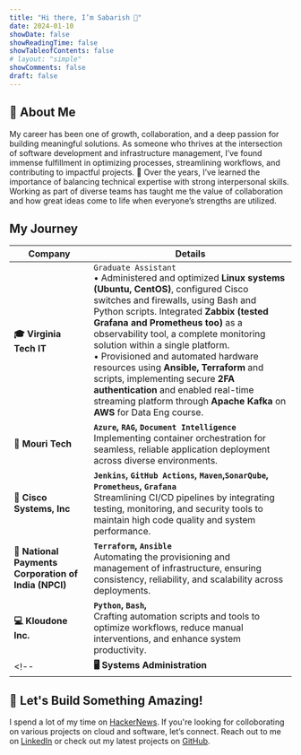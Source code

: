 ```yaml
---
title: "Hi there, I’m Sabarish 👋"
date: 2024-01-10
showDate: false
showReadingTime: false
showTableofContents: false
# layout: "simple"
showComments: false
draft: false
---
```



## 🫡 About Me 
 My career has been one of growth, collaboration, and a deep passion for building meaningful solutions. As someone who thrives at the intersection of software development and infrastructure management, I’ve found immense fulfillment in optimizing processes, streamlining workflows, and contributing to impactful projects. 🚀 Over the years, I’ve learned the importance of balancing technical expertise with strong interpersonal skills. Working as part of diverse teams has taught me the value of collaboration and how great ideas come to life when everyone’s strengths are utilized.

<!-- {{< figure
    src="self.jpg"
    alt="Professional headshot of Socrates Lopez in a modern library setting"
    class="about-me-image"
>}} -->

<!-- As I delved deeper into automation, I began to experiment with Python 🐍, which further fueled my interest in the technical aspects of problem-solving. When I transitioned into a role that required acting as a bridge 🔗 between clients and technical teams, I found myself at the intersection of business needs and technical execution. This position allowed me to leverage my operational experience while diving deeper into the world of infrastructure and 🏗️ systems management. Over time, this role naturally evolved into more technical responsibilities, aligning perfectly with the principles of DevOps, where I could apply my analytical skills to optimize and automate workflows.

## 🌩️ Driving Efficiency in the Cloud 
Today, I specialize in building and optimizing CI/CD pipelines, automating cloud infrastructure, and ensuring seamless, reliable software delivery. My ability to manage complex workflows and align technical solutions with business objectives has been key to successfully troubleshooting deployment challenges and enhancing system stability and efficiency. -->

## My Journey

| **Company**                           | **Details**                                                                                                                                                                                                                                    |
| ---------------------------------------- | ---------------------------------------------------------------------------------------------------------------------------------------------------------------------------------------------------------------------------------------------- |
| **🎓 Virginia Tech IT**                   | `Graduate Assistant`  <br> • Administered and optimized **Linux systems (Ubuntu, CentOS)**, configured Cisco switches and firewalls, using Bash and Python scripts. Integrated **Zabbix (tested Grafana and Prometheus too)** as a observability tool, a complete monitoring solution within a single platform. <br> • Provisioned and automated hardware resources using **Ansible, Terraform** and scripts, implementing secure **2FA authentication** and enabled real-time streaming platform through **Apache Kafka** on **AWS** for Data Eng course.                                                                                                                              |
| **🤖 Mouri Tech**        | **`Azure`, `RAG`, `Document Intelligence`**  <br>Implementing container orchestration for seamless, reliable application deployment across diverse environments.                                                                                                |
| **🛜 Cisco Systems, Inc**                      | **`Jenkins`, `GitHub Actions`, `Maven`,`SonarQube`, `Prometheus`, `Grafana`**  <br>Streamlining CI/CD pipelines by integrating testing, monitoring, and security tools to maintain high code quality and system performance. |
| **💸 National Payments Corporation of India (NPCI)**      | **`Terraform`, `Ansible`**  <br>Automating the provisioning and management of infrastructure, ensuring consistency, reliability, and scalability across deployments.                                                                           |
| **💻 Kloudone Inc.** | **`Python`, `Bash`,**<br>Crafting automation scripts and tools to optimize workflows, reduce manual interventions, and enhance system productivity.                                                                            |
<!-- | **🖥️ Systems Administration**           | **`Linux`**  <br>Administering and securing high-availability Linux server environments to ensure robust and continuous operation of critical applications.  -->

<!-- ### ⚙️ Optimizing Infrastructure and Automation
In my journey as a 🧑‍💻 DevOps engineer, I've developed expertise across several critical areas of DevOps 🔄 and cloud engineering. By leveraging a broad range of technologies, I’ve been able to create and maintain systems that are both efficient and resilient, tailored to meet the demands of modern software development and deployment. -->

<!-- Technologies and tools that made me what I am now : 

| **Tech Stack**                           | **Details**                                                                                                                                                                                                                                    |
| ---------------------------------------- | ---------------------------------------------------------------------------------------------------------------------------------------------------------------------------------------------------------------------------------------------- |
| **☁️ Cloud Platforms**                   | `AWS`  <br>Designing and managing scalable, high-performance cloud environments to support dynamic workloads.                                                                                                                                  |
| **📦 Containers & Orchestration**        | **`Docker`, `Kubernetes`**  <br>Implementing container orchestration for seamless, reliable application deployment across diverse environments.                                                                                                |
| **🔧 DevOps Tools**                      | **`Jenkins`, `GitHub Actions`, `Maven`,`SonarQube`, `Nexus`, `Trivy`, `Prometheus`, `Grafana`**  <br>Streamlining CI/CD pipelines by integrating testing, monitoring, and security tools to maintain high code quality and system performance. |
| **📜 Infrastructure as Code (IaC)**      | **`Terraform`, `Ansible`**  <br>Automating the provisioning and management of infrastructure, ensuring consistency, reliability, and scalability across deployments.                                                                           |
| **💻 Programming & Scripting Languages** | **`Python`, `Bash`,** `YAML`, `HCL`  <br>Crafting automation scripts and tools to optimize workflows, reduce manual interventions, and enhance system productivity.                                                                            |
| **🖥️ Systems Administration**           | **`Linux`**  <br>Administering and securing high-availability Linux server environments to ensure robust and continuous operation of critical applications.                                                                                    |
## 🌱 Exploration & Growth 
I'm currently expanding my knowledge  in cloud automation and exploring emerging trends in AI and machine 🤖 learning. I’m particularly excited about the potential to use these technologies to further optimize  cloud infrastructure and automate 🔁complex workflows, driving faster and more reliable software delivery. -->

## 🤝 Let's Build Something Amazing!
I spend a lot of my time on [HackerNews](https://news.ycombinator.com/). If you're looking for colloborating on various projects on cloud and software, let’s connect. Reach out to me on [LinkedIn](https://www.linkedin.com/in/sabarishmn) or check out my latest projects on [GitHub](https://github.com/SabarishMN).
